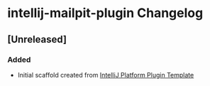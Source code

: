 <!-- Keep a Changelog guide -> https://keepachangelog.com -->

# intellij-mailpit-plugin Changelog

## [Unreleased]
### Added
- Initial scaffold created from [IntelliJ Platform Plugin Template](https://github.com/JetBrains/intellij-platform-plugin-template)
